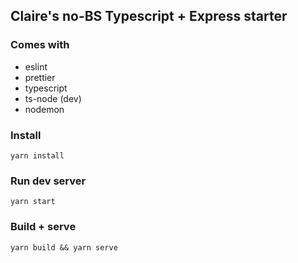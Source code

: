 ## Claire's no-BS Typescript + Express starter

### Comes with

- eslint
- prettier
- typescript
- ts-node (dev)
- nodemon

### Install

`yarn install`

### Run dev server

`yarn start`

### Build + serve

`yarn build && yarn serve`
